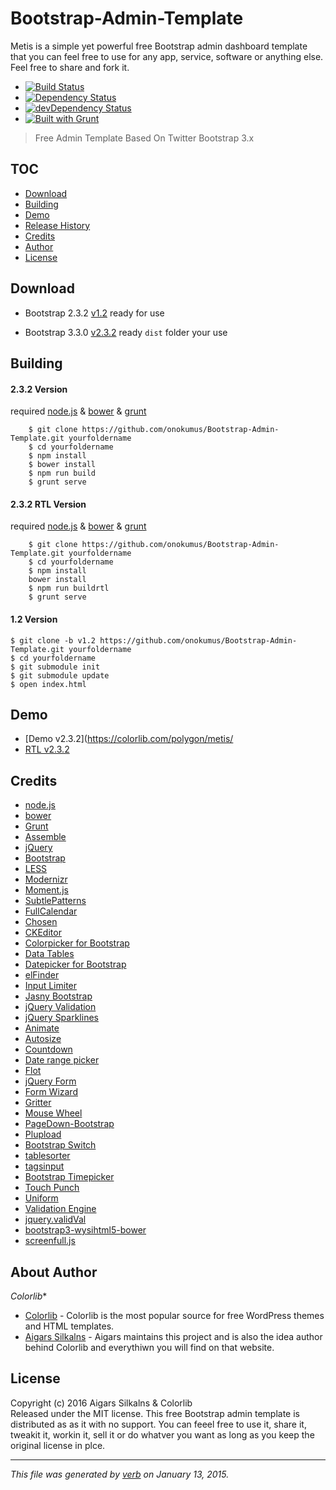 # Bootstrap-Admin-Template

Metis is a simple yet powerful free Bootstrap admin dashboard template that you can feel free to use for any app, service, software or anything else. Feel free to share and fork it. 

*  [![Build Status](https://travis-ci.org/onokumus/Bootstrap-Admin-Template.svg)](https://travis-ci.org/onokumus/Bootstrap-Admin-Template)
* [![Dependency Status](https://david-dm.org/onokumus/Bootstrap-Admin-Template.svg?theme=shields.io)](https://david-dm.org/onokumus/Bootstrap-Admin-Template)
* [![devDependency Status](https://david-dm.org/onokumus/Bootstrap-Admin-Template/dev-status.svg?theme=shields.io)](https://david-dm.org/onokumus/Bootstrap-Admin-Template#info=devDependencies)
* [![Built with Grunt](https://cdn.gruntjs.com/builtwith.png)](http://gruntjs.com/)


> Free Admin Template Based On Twitter Bootstrap 3.x

## TOC
  * [Download](#download)
  * [Building](#building)
  * [Demo](#demo)
  * [Release History](#release-history)
  * [Credits](#credits)
  * [Author](#author)
  * [License](#license)

## Download
 * Bootstrap 2.3.2 [v1.2](https://github.com/onokumus/Bootstrap-Admin-Template/archive/v1.2.zip)
ready for use

 * Bootstrap 3.3.0 [v2.3.2](https://github.com/onokumus/Bootstrap-Admin-Template/archive/master.zip)
ready `dist` folder your use



## Building

#### 2.3.2 Version
required [node.js](http://nodejs.org/) & [bower](http://bower.io/) & [grunt](http://gruntjs.com/getting-started)

```shell
    $ git clone https://github.com/onokumus/Bootstrap-Admin-Template.git yourfoldername
    $ cd yourfoldername
    $ npm install
    $ bower install
    $ npm run build
    $ grunt serve
```

#### 2.3.2 RTL Version
required [node.js](http://nodejs.org/) & [bower](http://bower.io/) & [grunt](http://gruntjs.com/getting-started)

```shell
    $ git clone https://github.com/onokumus/Bootstrap-Admin-Template.git yourfoldername
    $ cd yourfoldername
    $ npm install
    bower install
    $ npm run buildrtl
    $ grunt serve
```

#### 1.2 Version
    $ git clone -b v1.2 https://github.com/onokumus/Bootstrap-Admin-Template.git yourfoldername
    $ cd yourfoldername
    $ git submodule init
    $ git submodule update
    $ open index.html

## Demo
 * [Demo v2.3.2](https://colorlib.com/polygon/metis/
 * [RTL v2.3.2](https://colorlib.com/polygon/metis/rtl/)



## Credits
 * [node.js](http://nodejs.org/)
 * [bower](http://bower.io/)
 * [Grunt](http://gruntjs.com/)
 * [Assemble](http://assemble.io/)
 * [jQuery](http://jquery.com/)
 * [Bootstrap](http://getbootstrap.com/)
 * [LESS](http://lesscss.org/)
 * [Modernizr](http://modernizr.com/)
 * [Moment.js](http://momentjs.com/)
 * [SubtlePatterns](https://github.com/subtlepatterns/SubtlePatterns)
 * [FullCalendar](http://arshaw.com/fullcalendar/)
 * [Chosen](https://github.com/harvesthq/chosen)
 * [CKEditor](http://ckeditor.com/)
 * [Colorpicker for Bootstrap](http://www.eyecon.ro/bootstrap-colorpicker/)
 * [Data Tables](http://www.datatables.net)
 * [Datepicker for Bootstrap](http://www.eyecon.ro/bootstrap-datepicker)
 * [elFinder](http://elfinder.org)
 * [Input Limiter](http://rustyjeans.com/jquery-plugins/input-limiter)
 * [Jasny Bootstrap](http://jasny.github.com/bootstrap)
 * [jQuery Validation](http://jqueryvalidation.org/)
 * [jQuery Sparklines](http://omnipotent.net/jquery.sparkline)
 * [Animate](http://daneden.github.io/animate.css/)
 * [Autosize](http://www.jacklmoore.com/autosize)
 * [Countdown](http://keith-wood.name/countdown.html)
 * [Date range picker](https://github.com/dangrossman/bootstrap-daterangepicker)
 * [Flot](http://www.flotcharts.org)
 * [jQuery Form](http://jquery.malsup.com/form/)
 * [Form Wizard](http://thecodemine.org)
 * [Gritter](http://boedesign.com/blog/2009/07/11/growl-for-jquery-gritter/)
 * [Mouse Wheel](https://github.com/brandonaaron/jquery-mousewheel)
 * [PageDown-Bootstrap](https://github.com/kevinoconnor7/pagedown-bootstrap)
 * [Plupload](https://github.com/moxiecode/plupload)
 * [Bootstrap Switch](http://www.larentis.eu/switch/)
 * [tablesorter](http://tablesorter.com/)
 * [tagsinput](http://xoxco.com/projects/code/tagsinput/)
 * [Bootstrap Timepicker](http://jdewit.github.io/bootstrap-timepicker/)
 * [Touch Punch](http://touchpunch.furf.com/)
 * [Uniform](http://uniformjs.com/)
 * [Validation Engine](http://www.position-relative.net/)
 * [jquery.validVal](http://validval.frebsite.nl/)
 * [bootstrap3-wysihtml5-bower](https://github.com/Waxolunist/bootstrap3-wysihtml5-bower)
 * [screenfull.js](https://github.com/sindresorhus/screenfull.js)

## About Author

*Colorlib**

+ [Colorlib](https://colorlib.com/) - Colorlib is the most popular source for free WordPress themes and HTML templates. 
+ [Aigars Silkalns](https://twitter.com/AigarsSilkalns) - Aigars maintains this project and is also the idea author behind Colorlib and everythiwn you will find on that website. 

## License
Copyright (c) 2016 Aigars Silkalns & Colorlib  
Released under the MIT license. This free Bootstrap admin template is distributed as as it with no support. You can feeel free to use it, share it, tweakit it, workin it, sell it or do whatver you want as long as you keep the original license in plce. 


***

_This file was generated by [verb](https://github.com/assemble/verb) on January 13, 2015._
